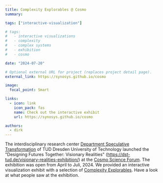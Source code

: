 ```yaml
---
title: Complexity Explorables @ Cosmo
summary:

tags: ["interactive-visualization"]

# tags:
#   - interactive visualizations
#   - complexity
#   - complex systems
#   - exhibition
#   - cosmo

date: "2024-07-20"

# Optional external URL for project (replaces project detail page).
external_link: https://synosys.github.io/cosmo

image:
  focal_point: Smart

links:
  - icon: link
    icon_pack: fas
    name: Check out the interactive exhibit
    url: https://synosys.github.io/cosmo

authors:
  - dirk
---
```


The interdisciplinary research center [Department Speculative Transformation](https://dst-tud.de/) of TUD Dresden University of Technology launched the "Designing Futures Together: Visionary Realities" (https://dst-tud.de/visionary-realities-exhibition/) at the [Cosmo Science Forum](https://www.cosmo-wissenschaftsforum.de/). The exhibition was open from April to Juli, 2024. We provided an interactive visualization exhibit with a selection of [Complexity Explorables](https://www.complexity-explorables.org). Have a look at what people saw at the exhibition.
